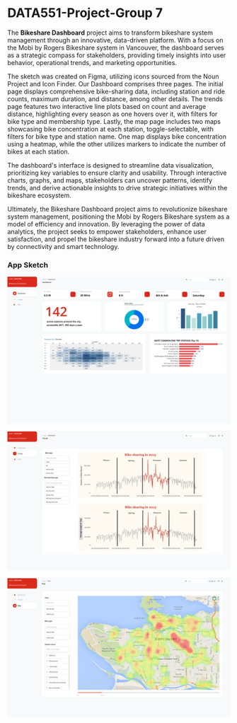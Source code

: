 # DATA551-Project-Group 7

The **Bikeshare Dashboard** project aims to transform bikeshare system management through an innovative, data-driven platform. With a focus on the Mobi by Rogers Bikeshare system in Vancouver, the dashboard serves as a strategic compass for stakeholders, providing timely insights into user behavior, operational trends, and marketing opportunities.

The sketch was created on Figma, utilizing icons sourced from the Noun Project and Icon Finder. Our Dashboard comprises three pages. The initial page displays comprehensive bike-sharing data, including station and ride counts, maximum duration, and distance, among other details. The trends page features two interactive line plots based on count and average distance, highlighting every season as one hovers over it, with filters for bike type and membership type. Lastly, the map page includes two maps showcasing bike concentration at each station, toggle-selectable, with filters for bike type and station name. One map displays bike concentration using a heatmap, while the other utilizes markers to indicate the number of bikes at each station.

The dashboard's interface is designed to streamline data visualization, prioritizing key variables to ensure clarity and usability. Through interactive charts, graphs, and maps, stakeholders can uncover patterns, identify trends, and derive actionable insights to drive strategic initiatives within the bikeshare ecosystem.

Ultimately, the Bikeshare Dashboard project aims to revolutionize bikeshare system management, positioning the Mobi by Rogers Bikeshare system as a model of efficiency and innovation. By leveraging the power of data analytics, the project seeks to empower stakeholders, enhance user satisfaction, and propel the bikeshare industry forward into a future driven by connectivity and smart technology.

### App Sketch

![Dashboard](https://github.com/cmulya/DATA551-Project/blob/main/App%20Sketch/Dashboard.png)

![Trends](https://github.com/cmulya/DATA551-Project/blob/main/App%20Sketch/Trends.jpeg)

![Maps](https://github.com/cmulya/DATA551-Project/blob/main/App%20Sketch/Maps.jpeg)
